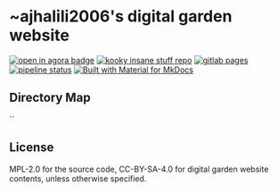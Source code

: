 # ~ajhalili2006's digital garden website

[![open in agora badge](https://img.shields.io/badge/open%20in%20agora-black?style=for-the-badge)](https://anagora.org/@ajhalili2006)
[![kooky insane stuff repo](https://img.shields.io/badge/Jiroh's%20Kooky%20Insane%20Stuff-blue?style=for-the-badge)](https://mau.dev/ajhalili2006-experiments/kooky-insane-stuff)
[![gitlab pages](https://img.shields.io/badge/hosted%20via-GitLab%20Pages-8A2BE2?style=for-the-badge&logo=gitlab)](https://garden.andreijiroh.eu.org)
[![pipeline status](https://mau.dev/andreijiroh.dev/webapps/garden-monorepo/badges/main/pipeline.svg?style=for-the-badge)](https://mau.dev/andreijiroh.dev/webapps/garden-monorepo/-/commits/main)
[![Built with Material for MkDocs](https://img.shields.io/badge/Material_for_MkDocs-526CFE?style=for-the-badge&logo=MaterialForMkDocs&logoColor=white)](https://squidfunk.github.io/mkdocs-material/)


## Directory Map


``
## License

MPL-2.0 for the source code, CC-BY-SA-4.0 for digital garden website contents,
unless otherwise specified.
